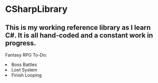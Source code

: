 # CSharpLibrary

<h2>This is my working reference library as I learn C#.  It is all hand-coded and a constant work in progress.</h2>


  Fantasy RPG To-Do:
  <li>Boss Battles</li>
  <li>Loot System</li>
  <li>Finish Looping</li>
